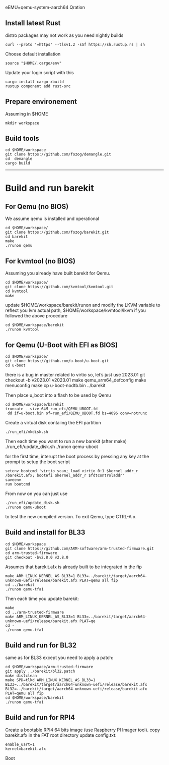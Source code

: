 eEMU=qemu-system-aarch64
Qration

## Install latest Rust
distro packages may not work as you need nightly builds

    curl --proto '=https' --tlsv1.2 -sSf https://sh.rustup.rs | sh
Choose default installation

    source "$HOME/.cargo/env"
	
Update your login script  with this

    cargo install cargo-xbuild
    rustup component add rust-src

## Prepare environement
Assuming in $HOME

    mkdir workspace 
	
## Build tools

    cd $HOME/workspace
    git clone https://github.com/fozog/demangle.git
    cd  demangle
    cargo build

------------
# Build and run barekit

## For Qemu (no BIOS)

We assume qemu is installed and operational

    cd $HOME/workspace/
    git clone https://github.com/fozog/barekit.git 
    cd barekit
    make
    ./runon qemu

## For kvmtool (no BIOS)
Assuming you already have built barekit for Qemu.

    cd $HOME/workspace/
    git clone https://github.com/kvmtool/kvmtool.git 
    cd kvmtool
    make
	

update $HOME/workspace/barekit/runon and modify the LKVM variable to reflect you lvm actual path, $HOME/workspace/kvmtool/lkvm if you followed the above procedure

    cd $HOME/workspace/barekit
    ./runon kvmtool

## for Qemu (U-Boot with EFI as BIOS)

	cd $HOME/workspace/
	git clone https://github.com/u-boot/u-boot.git 
	cd u-boot
there is a bug in master related to virtio so, let’s just use 2023.01
	git checkout -b v2023.01 v2023.01
	make qemu_arm64_defconfig
	make menuconfig
	make
	cp u-boot-nodtb.bin ../barekit

Then place u_boot into a flash to be used by Qemu

	cd $HOME/workspace/barekit
	truncate --size 64M run_efi/QEMU_UBOOT.fd
	 dd if=u-boot.bin of=run_efi/QEMU_UBOOT.fd bs=4096 conv=notrunc

Create a virtual disk contaiing the EFI partition

	./run_efi/mkdisk.sh 

Then each time you want to run a new barekit (after make)
	./run_efi/update_disk.sh
	./runon qemu-uboot

for the first time, interupt the boot process by pressing any key at the prompt to setup the boot script

	setenv bootcmd 'virtio scan; load virtio 0:1 $kernel_addr_r /barekit.afx; bootefi $kernel_addr_r $fdtcontroladdr'
	saveenv
	run bootcmd

From now on you can just use

	./run_efi/update_disk.sh
	./runon qemu-uboot

to test the new compiled version. To exit Qemu, type CTRL-A x.

## Build and install for BL33

    cd $HOME/workspace
    git clone https://github.com/ARM-software/arm-trusted-firmware.git
    cd arm-trusted-firmware
    git checkout -bv2.8.0 v2.8.0

Assumes that barekit.afx is already built to be integrated in the fip

    make ARM_LINUX_KERNEL_AS_BL33=1 BL33=../barekit/target/aarch64-unknown-uefi/release/barekit.afx PLAT=qemu all fip
    cd ../barekit
    ./runon qemu-tfa1

Then each time you update barekit:

    make
    cd ../arm-trusted-firmware
    make ARM_LINUX_KERNEL_AS_BL33=1 BL33=../barekit/target/aarch64-unknown-uefi/release/barekit.afx PLAT=qe
    cd -
    ./runon qemu-tfa1


## Build and run for BL32

same as for BL33 except you need to apply a patch:

    cd $HOME/workspace/arm-trusted-firmware
    git apply ../barekit/bl32.patch
    make distclean
    make SPD=tlkd ARM_LINUX_KERNEL_AS_BL33=1 BL33=../barekit/target/aarch64-unknown-uefi/release/barekit.afx BL32=../barekit/target/aarch64-unknown-uefi/release/barekit.afx PLAT=qemu all fip
    cd $HOME/workspace/barekit
    ./runon qemu-tfa1

## Build and run for RPI4

Create a bootable RPI4 64 bits image (use Raspberry PI Imager tool).
copy barekit.afx in the FAT root directory
update config.txt:

    enable_uart=1
    kernel=barekit.afx

Boot

